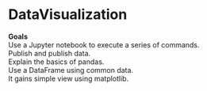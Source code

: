 # DataVisualization

<strong>Goals</strong> <br>
Use a Jupyter notebook to execute a series of commands.<br>
Publish and publish data.<br>
Explain the basics of pandas.<br>
Use a DataFrame using common data.<br>
It gains simple view using matplotlib.<br>
